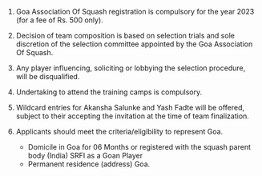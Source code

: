1. Goa Association Of Squash registration is compulsory for the year 2023 (for a fee of Rs. 500 only).

1. Decision of team composition is based on selection trials and sole discretion of the selection committee appointed by the Goa Association Of Squash.

1. Any player influencing, soliciting or lobbying the selection procedure, will be disqualified.

1. Undertaking to attend the training camps is compulsory.

1. Wildcard entries for Akansha Salunke and Yash Fadte will be offered, subject to their accepting the invitation at the time of team finalization.

1. Applicants should meet the criteria/eligibility to represent Goa.
   - Domicile in Goa for 06 Months or registered with the squash parent body (India) SRFI as a Goan Player
   - Permanent residence (address) Goa.
